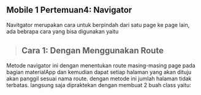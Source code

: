 ## Mobile 1 Pertemuan4: Navigator
Navitgator merupakan cara untuk berpindah dari satu page ke page lain, ada bebrapa cara yang bisa digunakan yaitu
>## Cara 1: Dengan Menggunakan Route
Metode navigator ini dengan menentukan route masing-masing page pada bagian materialApp dan kemudian dapat setiap halaman yang akan dituju akan panggil sesuai nama route.
dengan metode ini  jumlah halaman tidak terbatas.
langsung saja dipraktekan dengan membuat 2 buah class yaitu:

